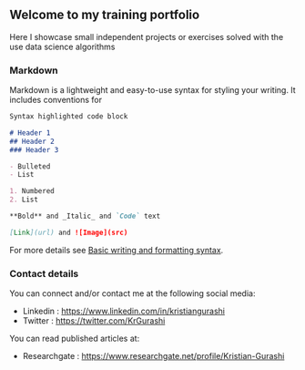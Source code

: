 ## Welcome to my training portfolio

Here I showcase small independent projects or exercises solved with the use data science algorithms

### Markdown

Markdown is a lightweight and easy-to-use syntax for styling your writing. It includes conventions for

```markdown
Syntax highlighted code block

# Header 1
## Header 2
### Header 3

- Bulleted
- List

1. Numbered
2. List

**Bold** and _Italic_ and `Code` text

[Link](url) and ![Image](src)
```

For more details see [Basic writing and formatting syntax](https://docs.github.com/en/github/writing-on-github/getting-started-with-writing-and-formatting-on-github/basic-writing-and-formatting-syntax).


### Contact details

You can connect and/or contact me at the following social media:

- Linkedin : https://www.linkedin.com/in/kristiangurashi
- Twitter : https://twitter.com/KrGurashi

You can read published articles at:

- Researchgate : https://www.researchgate.net/profile/Kristian-Gurashi
